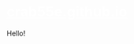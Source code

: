 <h1 ><a href="https://crab55e.github.io/" style="color:#fff; text-decolation:none;">crab55e.github.io</a></h1>
Hello!
